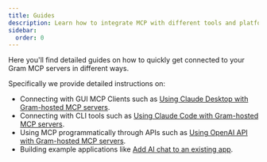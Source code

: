 ```yaml
---
title: Guides
description: Learn how to integrate MCP with different tools and platforms
sidebar:
  order: 0
---
```


Here you'll find detailed guides on how to quickly get connected to your Gram MCP servers in different ways.

Specifically we provide detailed instructions on:

* Connecting with GUI MCP Clients such as [Using Claude Desktop with Gram-hosted MCP servers](clients/using-claude-desktop-with-gram-mcp-server).
* Connecting with CLI tools such as [Using Claude Code with Gram-hosted MCP servers](clients/using-claude-code-with-gram-mcp-servers).
* Using MCP programmatically through APIs such as [Using OpenAI API with Gram-hosted MCP servers](api-clients/using-openai-api-with-gram-mcp-servers).
* Building example applications like [Add AI chat to an existing app](examples/adding-ai-chat-to-your-app).

<!-- See the full list in the sidebar. Is there something you want added? Feel free to [open an issue](https://github.com/speakeasy-api/gram-docs/issues)! -->

